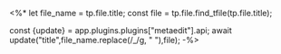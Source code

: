 <%*
let file_name = tp.file.title;
const file = tp.file.find_tfile(tp.file.title);

const {update} = app.plugins.plugins["metaedit"].api;
await update("title",file_name.replace(/_/g, " "),file);
-%>
